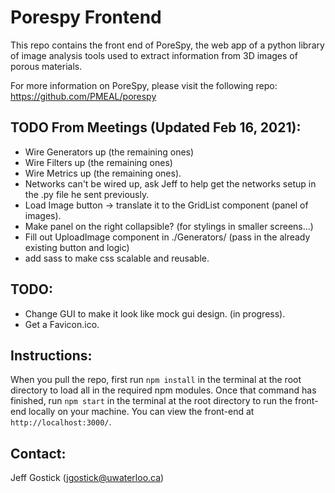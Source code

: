 # Porespy Frontend

This repo contains the front end of PoreSpy, the web app of a python library of image analysis tools used to extract information from 3D images of porous materials.

For more information on PoreSpy, please visit the following repo: https://github.com/PMEAL/porespy


## TODO From Meetings (Updated Feb 16, 2021):

- Wire Generators up (the remaining ones)
- Wire Filters up (the remaining ones)
- Wire Metrics up (the remaining ones).
- Networks can't be wired up, ask Jeff to help get the networks setup in the .py file he sent previously.
- Load Image button -> translate it to the GridList component (panel of images).
- Make panel on the right collapsible? (for stylings in smaller screens...)
- Fill out UploadImage component in ./Generators/ (pass in the already existing button and logic)
- add sass to make css scalable and reusable.


## TODO:

- Change GUI to make it look like mock gui design. (in progress).
- Get a Favicon.ico.


## Instructions:

When you pull the repo, first run `npm install` in the terminal at the root directory to load all in the required npm modules. Once that command has finished, run `npm start` in the terminal at the root directory to run the front-end locally on your machine. You can view the front-end at `http://localhost:3000/`.


## Contact:

Jeff Gostick (jgostick@uwaterloo.ca)
